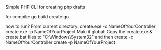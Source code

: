 Simple PHP CLI for creating php drafts

for compile:
go build create.go


how to run?
From current directory:
create.exe -c NameOfYourController
create.exe -p NameOfYourProject
Maki it global:
Copy the create.exe & create.bat files to "C:\Windows\System32\" 
and then 
create -c NameOfYourController
create -p NameOfYourProject


